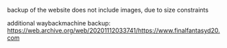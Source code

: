 backup of the website does not include images, due to size constraints

additional waybackmachine backup: https://web.archive.org/web/20201112033741/https://www.finalfantasyd20.com
